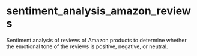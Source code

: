 # sentiment_analysis_amazon_reviews
Sentiment analysis of reviews of Amazon products to determine whether the emotional tone of the reviews is positive, negative, or neutral.
